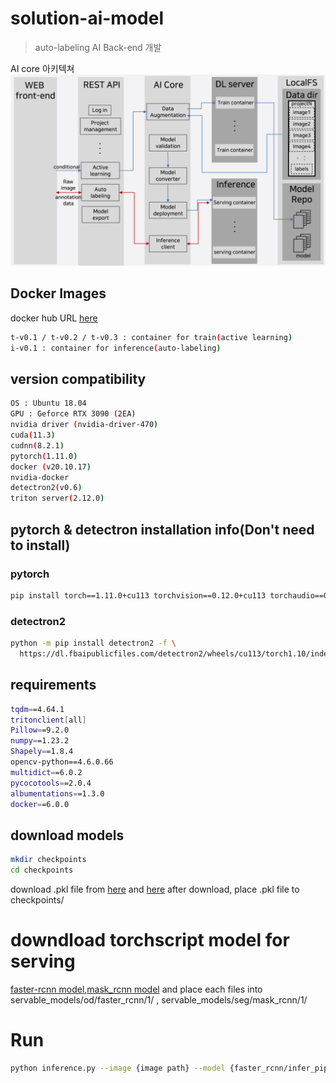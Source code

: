 # solution-ai-model
> auto-labeling AI Back-end 개발

AI core 아키텍쳐
![](img/core_arch.PNG)

## Docker Images
docker hub URL [here](https://hub.docker.com/repository/docker/tbelldev/sslo-ai)
```sh
t-v0.1 / t-v0.2 / t-v0.3 : container for train(active learning)
i-v0.1 : container for inference(auto-labeling) 
```

## version compatibility
```sh
OS : Ubuntu 18.04
GPU : Geforce RTX 3090 (2EA) 
nvidia driver (nvidia-driver-470)
cuda(11.3)
cudnn(8.2.1)
pytorch(1.11.0)
docker (v20.10.17)
nvidia-docker
detectron2(v0.6)
triton server(2.12.0)
```

## pytorch & detectron installation info(Don't need to install)
### pytorch
```sh
pip install torch==1.11.0+cu113 torchvision==0.12.0+cu113 torchaudio==0.11.0 --extra-index-url https://download.pytorch.org/whl/cu113
```
### detectron2
```sh
python -m pip install detectron2 -f \
  https://dl.fbaipublicfiles.com/detectron2/wheels/cu113/torch1.10/index.html
```

## requirements
```sh
tqdm==4.64.1
tritonclient[all]
Pillow==9.2.0
numpy==1.23.2
Shapely==1.8.4
opencv-python==4.6.0.66
multidict==6.0.2
pycocotools==2.0.4
albumentations==1.3.0
docker==6.0.0
```

## download models
```sh
mkdir checkpoints
cd checkpoints
```
download .pkl file from [here](https://drive.google.com/drive/folders/1iThtzq1aKOaLnbExZe6Zsy8Kv0-l7Dr0) and [here](https://drive.google.com/drive/folders/13Bfn7B6bkiKopv-3OOqf2O14elJ4I0ul)
after download, place .pkl file to checkpoints/

# downdload torchscript model for serving
[faster-rcnn model](https://drive.google.com/drive/folders/1YqmH7f5pDmfLgZFqcE4iBQPaORnpKrgW),[mask_rcnn model](https://drive.google.com/drive/folders/1ySaej3dVPBVPQBRJZAabHX2wZF555tlr)
and place each files into servable_models/od/faster_rcnn/1/ , servable_models/seg/mask_rcnn/1/  

# Run
```sh
python inference.py --image {image path} --model {faster_rcnn/infer_pipeline} --task {od/seg} --conf {float type ex.0.67 , 0.89} --class_name person --serving-port 8000
```
